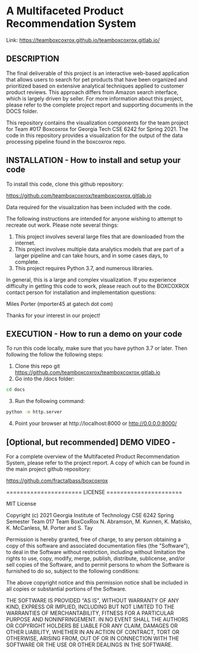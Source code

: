 # A Multifaceted Product Recommendation System
Link: https://teamboxcoxrox.github.io/teamboxcoxrox.gitlab.io/
## DESCRIPTION

The final deliverable of this project is an interactive web-based application that allows users to search for pet
products that have been organized and prioritized based on extensive analytical techniques applied to customer product
reviews.  This approach differs from Amazon search interface, which is largely driven by seller. For more information
about this project, please refer to the complete project report and supporting documents in the DOCS folder.

This repository contains the visualization components for the team project for Team #017 Boxcoxrox for 
Georgia Tech CSE 6242 for Spring 2021.  The code in this repository provides a visualization for the 
output of the data processing pipeline found in the boxcoxrox repo.

## INSTALLATION - How to install and setup your code

To install this code, clone this github repository:  

https://github.com/teamboxcoxrox/teamboxcoxrox.gitlab.io

Data required for the visualization has been included with the code. 

The following instructions are intended for anyone wishing to attempt to recreate out work.  Please note several things:

1.  This project involves several large files that are downloaded from the internet.
2.  This project involves multiple data analytics models that are part of a larger pipeline and can take hours, and in
    some cases days, to complete.
3.  This project requires Python 3.7, and numerous libraries.

In general, this is a large and complex visualization.  If you experience difficulty in getting this code to work,
please reach out to the BOXCOXROX contact person for installation and implementation questions:

Miles Porter
(mporter45 at gatech dot com)

Thanks for your interest in our project!

## EXECUTION - How to run a demo on your code

To run this code locally, make sure that you have python 3.7 or later.  Then following the 
follow the following steps:

1.  Clone this repo git  https://github.com/teamboxcoxrox/teamboxcoxrox.gitlab.io
2.  Go into the /docs folder:
``` bash
cd docs
```
3.  Run the following command:
``` bash
python -m http.server
```
4.  Point your browser at  http://localhost:8000 or http://0.0.0.0:8000/

## [Optional, but recommended] DEMO VIDEO -

For a complete overview of the Multifaceted Product Recommendation System, please refer to the project
report.  A copy of which can be found in the main project github repository:

https://github.com/fractalbass/boxcoxrox

====================== LICENSE ======================

MIT License

Copyright (c) 2021 Georgia Institute of Technology CSE 6242 Spring Semester Team 017 Team BoxCoxRox
N. Abramson, M. Kunnen, K. Matisko, K. McCanless, M. Porter and S. Tay

Permission is hereby granted, free of charge, to any person obtaining a copy
of this software and associated documentation files (the "Software"), to deal
in the Software without restriction, including without limitation the rights
to use, copy, modify, merge, publish, distribute, sublicense, and/or sell
copies of the Software, and to permit persons to whom the Software is
furnished to do so, subject to the following conditions:

The above copyright notice and this permission notice shall be included in all
copies or substantial portions of the Software.

THE SOFTWARE IS PROVIDED "AS IS", WITHOUT WARRANTY OF ANY KIND, EXPRESS OR
IMPLIED, INCLUDING BUT NOT LIMITED TO THE WARRANTIES OF MERCHANTABILITY,
FITNESS FOR A PARTICULAR PURPOSE AND NONINFRINGEMENT. IN NO EVENT SHALL THE
AUTHORS OR COPYRIGHT HOLDERS BE LIABLE FOR ANY CLAIM, DAMAGES OR OTHER
LIABILITY, WHETHER IN AN ACTION OF CONTRACT, TORT OR OTHERWISE, ARISING FROM,
OUT OF OR IN CONNECTION WITH THE SOFTWARE OR THE USE OR OTHER DEALINGS IN THE
SOFTWARE.

